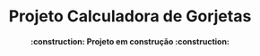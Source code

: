 <h1 align = "Center">Projeto Calculadora de Gorjetas</h1>

<h4 align="center"> 
    :construction:  Projeto em construção  :construction:
</h4>
